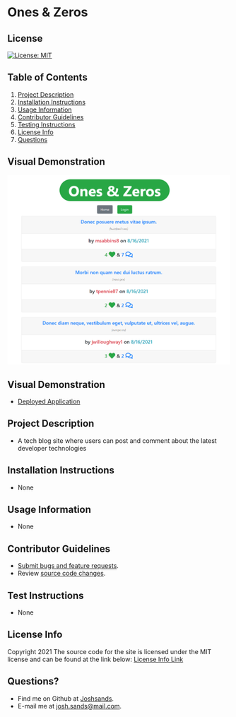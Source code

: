 # Ones & Zeros

## License

[![License: MIT](https://img.shields.io/badge/License-MIT-yellow.svg)](https://opensource.org/licenses/MIT)

## Table of Contents

1. [Project Description](#project-description)
2. [Installation Instructions](#installation-instructions)
3. [Usage Information](#usage-information)
4. [Contributor Guidelines](#contributor-guidelines)
5. [Testing Instructions](#testing-instructions)
6. [License Info](#license-info)
7. [Questions](#questions)

## Visual Demonstration

![Ones&Zeros Snapshot](./assets/snapshot.png)

## Visual Demonstration
* [Deployed Application](https://onesandzerosblog.herokuapp.com/)

## Project Description

* A tech blog site where users can post and comment about the latest developer technologies 

## Installation Instructions

* None

## Usage Information

* None

## Contributor Guidelines

* [Submit bugs and feature requests](https://github.com/joshsands/ones-and-zeros-blog/issues).
* Review [source code changes](https://github.com/joshsands/ones-and-zeros-blog/pulls).

## Test Instructions

* None

## License Info

Copyright 2021
The source code for the site is licensed under the MIT license and can be found at the link below:
[License Info Link](https://opensource.org/licenses/MIT)
      

## Questions?

* Find me on Github at [Joshsands](http://github.com/Joshsands).
* E-mail me at josh.sands@mail.com.